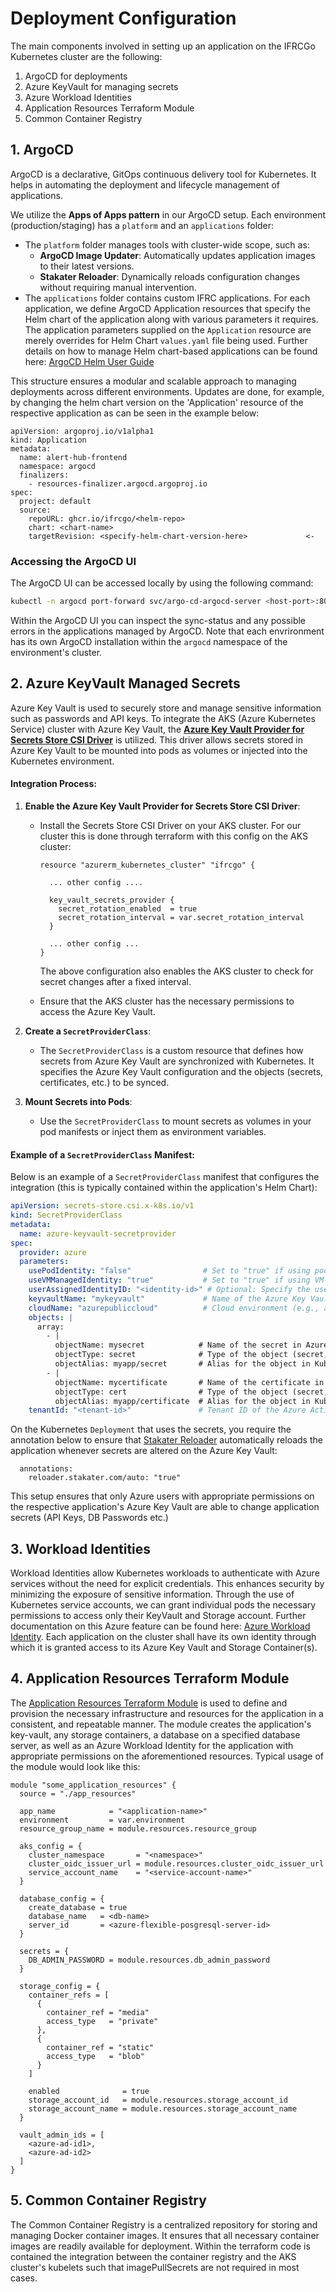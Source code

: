 # Deployment Configuration

The main components involved in setting up an application on the IFRCGo Kubernetes cluster are the following:
  1. ArgoCD for deployments
  2. Azure KeyVault for managing secrets
  3. Azure Workload Identities
  4. Application Resources Terraform Module
  5. Common Container Registry

## 1. ArgoCD

ArgoCD is a declarative, GitOps continuous delivery tool for Kubernetes. It helps in automating the deployment and lifecycle management of applications.

We utilize the **Apps of Apps pattern** in our ArgoCD setup. Each environment (production/staging) has a `platform` and an `applications` folder:
- The `platform` folder manages tools with cluster-wide scope, such as:
  - **ArgoCD Image Updater**: Automatically updates application images to their latest versions.
  - **Stakater Reloader**: Dynamically reloads configuration changes without requiring manual intervention.
- The `applications` folder contains custom IFRC applications. For each application, we define ArgoCD Application resources that specify the Helm chart of the application along with various parameters it requires. The application parameters supplied on the `Application` resource are merely overrides for Helm Chart `values.yaml` file being used. Further details on how to manage Helm chart-based applications can be found here: [ArgoCD Helm User Guide](https://argo-cd.readthedocs.io/en/stable/user-guide/helm/)

This structure ensures a modular and scalable approach to managing deployments across different environments. Updates are done, for example, by changing the helm chart version on the 'Application' resource of the respective application as can be seen in the example below:

```
apiVersion: argoproj.io/v1alpha1
kind: Application
metadata:
  name: alert-hub-frontend
  namespace: argocd
  finalizers:
    - resources-finalizer.argocd.argoproj.io
spec:
  project: default
  source:
    repoURL: ghcr.io/ifrcgo/<helm-repo>
    chart: <chart-name>
    targetRevision: <specify-helm-chart-version-here>             <-
```

### Accessing the ArgoCD UI
The ArgoCD UI can be accessed locally by using the following command:
```bash
kubectl -n argocd port-forward svc/argo-cd-argocd-server <host-port>:80
```
Within the ArgoCD UI you can inspect the sync-status and any possible errors in the applications managed by ArgoCD. Note that each envrironment has its own ArgoCD installation within the `argocd` namespace of the environment's cluster.

## 2. Azure KeyVault Managed Secrets

Azure Key Vault is used to securely store and manage sensitive information such as passwords and API keys. To integrate the AKS (Azure Kubernetes Service) cluster with Azure Key Vault, the [**Azure Key Vault Provider for Secrets Store CSI Driver**](https://github.com/Azure/secrets-store-csi-driver-provider-azure) is utilized. This driver allows secrets stored in Azure Key Vault to be mounted into pods as volumes or injected into the Kubernetes environment.

#### Integration Process:
1. **Enable the Azure Key Vault Provider for Secrets Store CSI Driver**:
   - Install the Secrets Store CSI Driver on your AKS cluster. For our cluster this is done through terraform with this config on the AKS cluster:
     ```
     resource "azurerm_kubernetes_cluster" "ifrcgo" {
     
       ... other config ....
     
       key_vault_secrets_provider {
         secret_rotation_enabled  = true
         secret_rotation_interval = var.secret_rotation_interval
       }

       ... other config ...
     }
     ```
     The above configuration also enables the AKS cluster to check for secret changes after a fixed interval.
     
   - Ensure that the AKS cluster has the necessary permissions to access the Azure Key Vault.

2. **Create a `SecretProviderClass`**:
   - The `SecretProviderClass` is a custom resource that defines how secrets from Azure Key Vault are synchronized with Kubernetes. It specifies the Azure Key Vault configuration and the objects (secrets, certificates, etc.) to be synced.

3. **Mount Secrets into Pods**:
   - Use the `SecretProviderClass` to mount secrets as volumes in your pod manifests or inject them as environment variables.

#### Example of a `SecretProviderClass` Manifest:
Below is an example of a `SecretProviderClass` manifest that configures the integration (this is typically contained within the application's Helm Chart):

```yaml
apiVersion: secrets-store.csi.x-k8s.io/v1
kind: SecretProviderClass
metadata:
  name: azure-keyvault-secretprovider
spec:
  provider: azure
  parameters:
    usePodIdentity: "false"                # Set to "true" if using pod-managed identity
    useVMManagedIdentity: "true"           # Set to "true" if using VM-managed identity
    userAssignedIdentityID: "<identity-id>" # Optional: Specify the user-assigned managed identity ID
    keyvaultName: "mykeyvault"             # Name of the Azure Key Vault
    cloudName: "azurepubliccloud"          # Cloud environment (e.g., azurepubliccloud, azurechinacloud)
    objects: |
      array:
        - |
          objectName: mysecret            # Name of the secret in Azure Key Vault
          objectType: secret              # Type of the object (secret, certificate, key)
          objectAlias: myapp/secret       # Alias for the object in Kubernetes
        - |
          objectName: mycertificate       # Name of the certificate in Azure Key Vault
          objectType: cert                # Type of the object (secret, certificate, key)
          objectAlias: myapp/certificate  # Alias for the object in Kubernetes
    tenantId: "<tenant-id>"               # Tenant ID of the Azure Active Directory
```

On the Kubernetes `Deployment` that uses the secrets, you require the annotation below to ensure that [Stakater Reloader](https://github.com/stakater/Reloader) automatically reloads the application whenever secrets are altered on the Azure Key Vault:
```
  annotations:
    reloader.stakater.com/auto: "true"
```

This setup ensures that only Azure users with appropriate permissions on the respective application's Azure Key Vault are able to change application secrets (API Keys, DB Passwords etc.)

## 3. Workload Identities

Workload Identities allow Kubernetes workloads to authenticate with Azure services without the need for explicit credentials. This enhances security by minimizing the exposure of sensitive information. Through the use of Kubernetes service accounts, we can grant individual pods the necessary permissions to access only their KeyVault and Storage account. Further documentation on this Azure feature can be found here: [Azure Workload Identity](https://azure.github.io/azure-workload-identity/docs/). Each application on the cluster shall have its own identity through which it is granted access to its Azure Key Vault and Storage Container(s).

## 4. Application Resources Terraform Module

The [Application Resources Terraform Module](../../base-infrastructure/terraform/app_resources) is used to define and provision the necessary infrastructure and resources for the application in a consistent, and repeatable manner. The module creates the application's key-vault, any storage containers, a database on a specified database server, as well as an Azure Workload Identity for the application with appropriate permissions on the aforementioned resources. Typical usage of the module would look like this:

```
module "some_application_resources" {
  source = "./app_resources"

  app_name            = "<application-name>"
  environment         = var.environment
  resource_group_name = module.resources.resource_group

  aks_config = {
    cluster_namespace       = "<namespace>"
    cluster_oidc_issuer_url = module.resources.cluster_oidc_issuer_url
    service_account_name    = "<service-account-name>"
  }

  database_config = {
    create_database = true
    database_name   = <db-name>
    server_id       = <azure-flexible-posgresql-server-id>
  }

  secrets = {
    DB_ADMIN_PASSWORD = module.resources.db_admin_password
  }

  storage_config = {
    container_refs = [
      {
        container_ref = "media"
        access_type   = "private"
      },
      {
        container_ref = "static"
        access_type   = "blob"
      }
    ]

    enabled              = true
    storage_account_id   = module.resources.storage_account_id
    storage_account_name = module.resources.storage_account_name
  }

  vault_admin_ids = [
    <azure-ad-id1>,
    <azure-ad-id2>
  ]
}
```

## 5. Common Container Registry
The Common Container Registry is a centralized repository for storing and managing Docker container images. It ensures that all necessary container images are readily available for deployment. Within the terraform code is contained the integration between the container registry and the AKS cluster's kubelets such that imagePullSecrets are not required in most cases.
